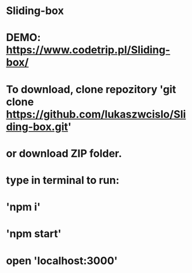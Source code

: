 # Sliding-box

# DEMO: https://www.codetrip.pl/Sliding-box/

# To download, clone repozitory 'git clone https://github.com/lukaszwcislo/Sliding-box.git'

# or download ZIP folder.

# type in terminal to run:

# 'npm i'
# 'npm start'
#  open 'localhost:3000'
